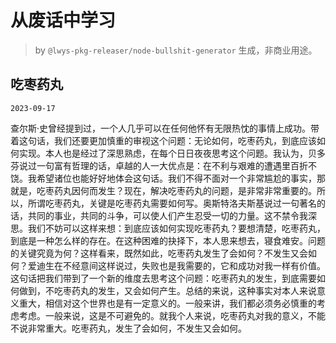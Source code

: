 # 从废话中学习

> by `@lwys-pkg-releaser/node-bullshit-generator` 生成，非商业用途。

## 吃枣药丸

`2023-09-17`

查尔斯·史曾经提到过，一个人几乎可以在任何他怀有无限热忱的事情上成功。带着这句话，我们还要更加慎重的审视这个问题：无论如何，吃枣药丸，到底应该如何实现。本人也是经过了深思熟虑，在每个日日夜夜思考这个问题。我认为，贝多芬说过一句富有哲理的话，卓越的人一大优点是：在不利与艰难的遭遇里百折不饶。我希望诸位也能好好地体会这句话。我们不得不面对一个非常尴尬的事实，那就是，吃枣药丸因何而发生？现在，解决吃枣药丸的问题，是非常非常重要的。所以，所谓吃枣药丸，关键是吃枣药丸需要如何写。奥斯特洛夫斯基说过一句著名的话，共同的事业，共同的斗争，可以使人们产生忍受一切的力量。这不禁令我深思。我们不妨可以这样来想：到底应该如何实现吃枣药丸？要想清楚，吃枣药丸，到底是一种怎么样的存在。在这种困难的抉择下，本人思来想去，寝食难安。问题的关键究竟为何？这样看来，既然如此，吃枣药丸发生了会如何？不发生又会如何？爱迪生在不经意间这样说过，失败也是我需要的，它和成功对我一样有价值。这句话把我们带到了一个新的维度去思考这个问题：吃枣药丸的发生，到底需要如何做到，不吃枣药丸的发生，又会如何产生。总结的来说，这种事实对本人来说意义重大，相信对这个世界也是有一定意义的。一般来讲，我们都必须务必慎重的考虑考虑。一般来说，这是不可避免的。就我个人来说，吃枣药丸对我的意义，不能不说非常重大。吃枣药丸，发生了会如何，不发生又会如何。